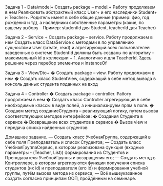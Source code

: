 Задача 1 - Data/model+ Создать package – model.+ Работу продолжаем в нем Реализовать абстрактный класс User+ и его наследники Student+ и Teacher+. Родитель имеет в себе общие данные (пример: фио, год рождения и тд), а наследники собственные параметры (какие, по вашему выбору – Пример: studentId для Student, teacherId для Teacher)

Задача 2 - Service + Создать package – service. Работу продолжаем в нем Создать класс DataService с методами в по управлению сущностями User (create, read) и агрегирующий всех пользователей заведенных в системе StudentId должны быть созданы по алгоритму – максимальный id в коллекции + 1. Аналогично и для TeacherId. Здесь решение через перебор элементов и instanceOf

Задача 3 - View/Dto+ � Создать package – view. Работу продолжаем в нем � Создать класс StudentView, содержащий в себе метод вывода в консоль данных студента поданных на вход

Задача 4 - Controller � Создать package – controller. Работу продолжаем в нем � Создать класс Controller агрегирующий в себе необходимые классы в виде полей, а инициализируем прям в поле. � Создаем метод созданиеСтудента – реализующий логику, путем вызова соответствующих методов интерфейсов: � Создания Студента в сервисе � Возвращение всех студентов в сервисе � Вызов view и передача списка найденных студентов

Домашнее задание.
— Создать класс УчебнаяГруппа, содержащий в себе поля Преподаватель и список Студентов;
— Создать класс УчебнаяГруппаСервис, в котором реализована функция (входные параметры - (Teacher, List<Strudent>)) формирования из Студентов и Преподавателя УчебнойГруппы и возвращения его;
— Создать метод в Контроллере, в котором агрегируются функции получения списка студентов (их id) и преподавателя (его id) и формирования учебной группы, путём вызова метода из сервиса;
— Всё вышеуказанное создать согласно принципам ООП, пройдённым на семинаре.